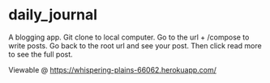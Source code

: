 # daily_journal

A blogging app. Git clone to local computer. Go to the url + /compose to write posts. Go back to the root url and see your post. Then click read more to see the full post.

Viewable @ https://whispering-plains-66062.herokuapp.com/
